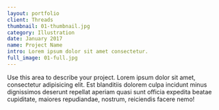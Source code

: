 ```yaml
---
layout: portfolio
client: Threads
thumbnail: 01-thumbnail.jpg
category: Illustration
date: January 2017
name: Project Name
intro: Lorem ipsum dolor sit amet consectetur.
full_image: 01-full.jpg
---
```


Use this area to describe your project. Lorem ipsum dolor sit amet, consectetur adipisicing elit. Est blanditiis dolorem culpa incidunt minus dignissimos deserunt repellat aperiam quasi sunt officia expedita beatae cupiditate, maiores repudiandae, nostrum, reiciendis facere nemo!
